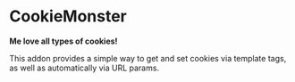 # CookieMonster

**Me love all types of cookies!**

This addon provides a simple way to get and set cookies via template tags, as well as automatically via URL params.
